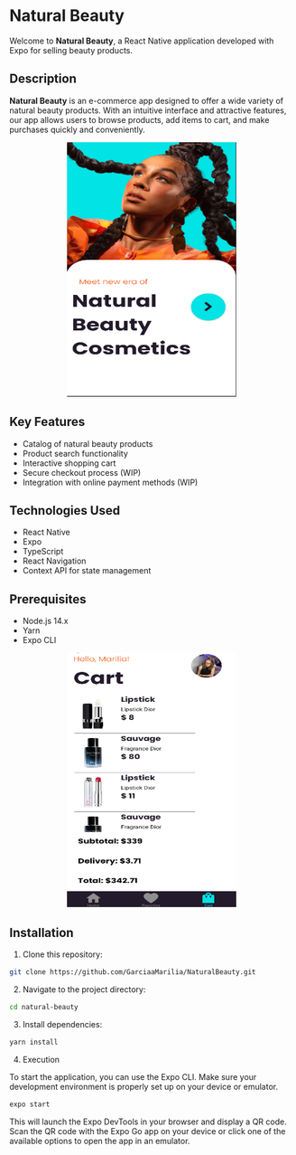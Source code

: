# Natural Beauty

Welcome to **Natural Beauty**, a React Native application developed with Expo for selling beauty products.

## Description

**Natural Beauty** is an e-commerce app designed to offer a wide variety of natural beauty products. With an intuitive interface and attractive features, our app allows users to browse products, add items to cart, and make purchases quickly and conveniently.

<p align="center">
  <img src="assets/signin.png" alt="SignIn" width="300" height="450" />
</p>

## Key Features

- Catalog of natural beauty products
- Product search functionality
- Interactive shopping cart
- Secure checkout process (WIP)
- Integration with online payment methods (WIP)

## Technologies Used

- React Native
- Expo
- TypeScript
- React Navigation
- Context API for state management

## Prerequisites

- Node.js 14.x
- Yarn
- Expo CLI

<p align="center">
  <img src="assets/cart.png" alt="Cart" width="300" height="450" />
</p>

## Installation

1. Clone this repository:

```bash
git clone https://github.com/GarciaaMarilia/NaturalBeauty.git
```

2. Navigate to the project directory:

```bash
cd natural-beauty
```

3. Install dependencies:

```bash
yarn install
```

4. Execution

To start the application, you can use the Expo CLI. Make sure your development environment is properly set up on your device or emulator.

```bash
expo start
```

This will launch the Expo DevTools in your browser and display a QR code. Scan the QR code with the Expo Go app on your device or click one of the available options to open the app in an emulator.
